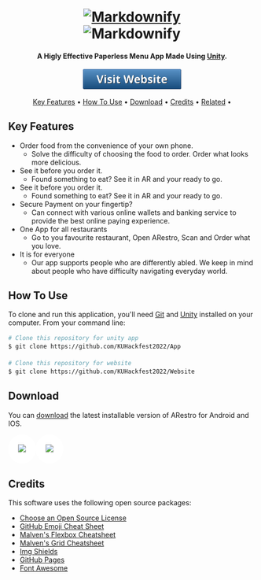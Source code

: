 <h1 align="center">
  <br>
  <a href="#"><img src="https://github.com/KUHackfest2022/Website/blob/main/assets/images/logo.png" alt="Markdownify" width="300"></a>
  <br>
  <img src="https://github.com/KUHackfest2022/Website/blob/main/assets/LOGO%20TXT%20WHITE.png" alt="Markdownify" width="200">
  <br>
</h1>

<h4 align="center">A Higly Effective Paperless Menu App Made Using <a href="https://unity.com/">Unity</a>.</h4>

<div align="center">
<a href="https://kuhackfest2022.github.io/">
<img src="https://github.com/KUHackfest2022/Documents/blob/main/button-visit-websitev3.png" width=200/>
</a>
</div>
<p align="center">
  <a href="#key-features">Key Features</a> •
  <a href="#how-to-use">How To Use</a> •
  <a href="#download">Download</a> •
  <a href="#credits">Credits</a> •
  <a href="#related">Related</a> •
</p>


## Key Features

* Order food from the convenience of your own phone.
  - Solve the difficulty of choosing the food to order. Order what looks more delicious.
* See it before you order it.
  - Found something to eat? See it in AR and your ready to go.
* See it before you order it.
  - Found something to eat? See it in AR and your ready to go.
* Secure Payment on your fingertip?
  - Can connect with various online wallets and banking service to provide the best online paying experience.
* One App for all restaurants
  - Go to you favourite restaurant, Open ARestro, Scan and Order what you love.
* It is for everyone
  - Our app supports people who are differently abled. We keep in mind about people who have difficulty navigating everyday world.


## How To Use

To clone and run this application, you'll need [Git](https://git-scm.com) and [Unity](https://unity.com) installed on your computer. From your command line:

```bash
# Clone this repository for unity app
$ git clone https://github.com/KUHackfest2022/App

# Clone this repository for website
$ git clone https://github.com/KUHackfest2022/Website

```

## Download

You can [download](https://github.com/amitmerchant1990/electron-markdownify/releases/tag/v1.2.0) the latest installable version of ARestro for Android and IOS.

<div style="display:flex">
<a href="https://drive.google.com/file/d/1i2EiY2Sqz4Hz6EwYqkMU18rPUHGSNCBd/view?usp=sharing" style="padding:20px;background-color:white;border-radius:30px">
<img src="https://www.freepnglogos.com/uploads/android-logo-png/android-logo-0.png" width=100/>
</a>
<a style="padding:20px;background-color:white;border-radius:30px">
<img src="https://cdn3.iconfinder.com/data/icons/social-media-logos-glyph/2048/5315_-_Apple-512.png" width=80/>
</a>
</div>

## Credits

This software uses the following open source packages:


* [Choose an Open Source License](https://choosealicense.com)
* [GitHub Emoji Cheat Sheet](https://www.webpagefx.com/tools/emoji-cheat-sheet)
* [Malven's Flexbox Cheatsheet](https://flexbox.malven.co/)
* [Malven's Grid Cheatsheet](https://grid.malven.co/)
* [Img Shields](https://shields.io)
* [GitHub Pages](https://pages.github.com)
* [Font Awesome](https://fontawesome.com)


